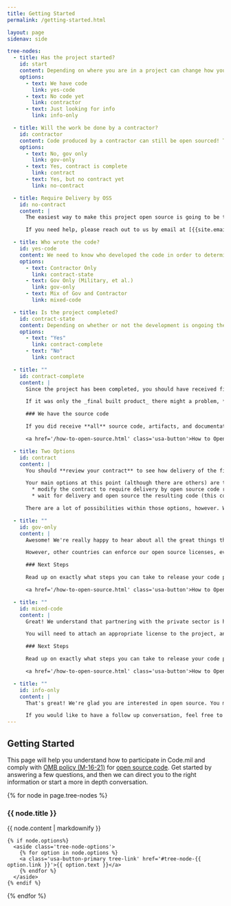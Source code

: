 ```yaml
---
title: Getting Started
permalink: /getting-started.html

layout: page
sidenav: side

tree-nodes:
  - title: Has the project started?
    id: start
    content: Depending on where you are in a project can change how you participate in the open source pilot. Let's start with **whether or not there is any code written yet**. This does not exclude your project in any way, it's just a starting point!
    options:
      - text: We have code
        link: yes-code
      - text: No code yet
        link: contractor
      - text: Just looking for info
        link: info-only

  - title: Will the work be done by a contractor?
    id: contractor
    content: Code produced by a contractor can still be open sourced! The easiest way to do this is to work language into the contract to require open sourcing the code as the delivery method.
    options:
      - text: No, gov only
        link: gov-only
      - text: Yes, contract is complete
        link: contract
      - text: Yes, but no contract yet
        link: no-contract

  - title: Require Delivery by OSS
    id: no-contract
    content: |
      The easiest way to make this project open source is going to be to include language in the contract requiring delivery of the source code as an open source repository. We have some sample language that we can provide to start down that path!

      If you need help, please reach out to us by email at [{{site.email}}](mailto:{{site.email}}) so that we can start the conversation.

  - title: Who wrote the code?
    id: yes-code
    content: We need to know who developed the code in order to determine how it can be open sourced. Regardless of what the case was, the code may be able to be open sourced! The question comes down to who holds the copyright.
    options:
      - text: Contractor Only
        link: contract-state
      - text: Gov Only (Military, et al.)
        link: gov-only
      - text: Mix of Gov and Contractor
        link: mixed-code

  - title: Is the project completed?
    id: contract-state
    content: Depending on whether or not the development is ongoing the answer might be different for how to open source this code. Primarily this question is asking **if you have received delivery** of the final product - and what form that delivery was in.
    options:
      - text: "Yes"
        link: contract-complete
      - text: "No"
        link: contract

  - title: ""
    id: contract-complete
    content: |
      Since the project has been completed, you should have received final delivery. What's key now is how that delivery was made: did you receive all of the source code, including any testing resources, build artifacts, documentation, etc? Or did you only receive a final built product?

      If it was only the _final built product_ there might a problem, **you should review your contract** to see if you were supposed to receive the full source code. If you were, it looks like it's time to get the lawyers involved.

      ### We have the source code

      If you did receive **all** source code, artifacts, and documentation then we should be able to help you open source that. We suggest that you **send us an email at [{{site.email}}](mailto:{{site.email}})** to start the process. What we'll need to determine is who holds the copyright. Typically this is the contractor (yes, even if they delivered the code to the government), and they would need to attach the open source license.

      <a href='/how-to-open-source.html' class='usa-button'>How to Open Source</a>

  - title: Two Options
    id: contract
    content: |
      You should **review your contract** to see how delivery of the final product is expected. What we'd like to see is that delivery will be of all source code, development operations and testing code and artifacts, build code and artifacts, etc. If the contractor is only expected to deliver a working product then you might not get access to the code at all.

      Your main options at this point (although there are others) are to:
        * modify the contract to require delivery by open source code repository; or
        * wait for delivery and open source the resulting code (this could be tricky).

      There are a lot of possibilities within those options, however. We encourage you to read our [frequently asked questions](/frequently-asked-questions.html) and then reach out to us by email at [{{site.email}}](mailto:{{site.email}}) to continue the conversation.

  - title: ""
    id: gov-only
    content: |
      Awesome! We're really happy to hear about all the great things that the DoD is doing on a regular basis. You may not be aware, but most code produced by a U.S. federal employee within the scope of their employment does not have copyright protections in the U.S. and certain foreign jurisdictions. In the U.S., creative works (like code) without copyright protections are sometimes referred to as "public domain." Not all countries recognize the concept of public domain, and many countries actually recognize copyright protections for code written by U.S. federal employees.

      However, other countries can enforce our open source licenses, even for code in the public domain. Additionally, it can be good guidance for public contributors to identify what open source license and contribution policy govern a project. The Code.mil team recommends attaching an open source license along with an "intent" document that clearly indicates how the government intends the code to be released, even if in the United States the law says it is public domain.

      ### Next Steps

      Read up on exactly what steps you can take to release your code project as open source software...

      <a href='/how-to-open-source.html' class='usa-button'>How to Open Source</a>

  - title: ""
    id: mixed-code
    content: |
      Great! We understand that partnering with the private sector is how most project development happens in the DoD. You may still be able to open source the resulting code for the project depending on the U.S. federal government's data rights in the contract! The key is to **identify any pieces of the code that are proprietary to the contractor or otherwise restricted from public disclosure**. If there are such pieces then you may need to segment those so that you don't violate the license terms in the contract. That said, if you have Unlimited Rights in segregable portions of the code, you should be able to follow the Code.mil guideline for open sourcing that code!

      You will need to attach an appropriate license to the project, and because it was developed in part by the U.S. Federal Government you will need to specify the "intent" of the licensing (we have recommended language in the "How to" section). This  language is recommended because most code produced by a U.S. federal employee within the scope of their employment does not have copyright protections in the U.S. and certain foreign jurisdictions. This matters because  it affects the enforceability of your chosen license depending on the jurisdiction and who wrote the code. But no worries! You can still attach an open source license to your project and govern your project per that license.

      ### Next Steps

      Read up on exactly what steps you can take to release your code project as open source software...

      <a href='/how-to-open-source.html' class='usa-button'>How to Open Source</a>

  - title: ""
    id: info-only
    content: |
      That's great! We're glad you are interested in open source. You may want to start by reading our [Why Open Source](/why-open-source.html) page and some of the [Frequently Asked Questions](/frequently-asked-questions.html). You can also explore information on the OMB policy itself over on the [Code.gov](https://code.gov) website.

      If you would like to have a follow up conversation, feel free to reach out to us at [{{site.email}}](mailto:{{site.email}})
---
```


## Getting Started

This page will help you understand how to participate in Code.mil and comply with [OMB policy (M-16-21)](https://code.gov/#/policy-guide/docs/overview/introduction) for [open source code](https://code.gov/#/policy-guide/policy/open-source). Get started by answering a few questions, and then we can direct you to the right information or start a more in depth conversation.

<section class='decision-tree'>
  {% for node in page.tree-nodes %}
  <article class='tree-node' id='tree-node-{{node.id}}'>
    <h3>{{ node.title }}</h3>
    <p>{{ node.content | markdownify }}</p>

    {% if node.options%}
      <aside class='tree-node-options'>
        {% for option in node.options %}
        <a class='usa-button-primary tree-link' href='#tree-node-{{ option.link }}'>{{ option.text }}</a>
        {% endfor %}
      </aside>
    {% endif %}
  </article>
  {% endfor %}
</section>

